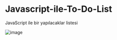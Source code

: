 # Javascript-ile-To-Do-List
JavaScript ile bir yapılacaklar listesi

![image](https://github.com/Nurierdem/Javascript-ile-To-Do-List/assets/112330171/90b6efcc-e9f6-4091-b8a5-62cac161f0de)
